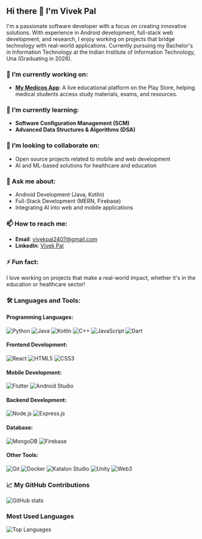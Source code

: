 ## Hi there 👋 I'm Vivek Pal

I'm a passionate software developer with a focus on creating innovative solutions. With experience in Android development, full-stack web development, and research, I enjoy working on projects that bridge technology with real-world applications. Currently pursuing my Bachelor's in Information Technology at the Indian Institute of Information Technology, Una (Graduating in 2026).

### 🔭 I’m currently working on:
- **[My Medicos App](https://play.google.com/store/apps/details?id=com.medical.my_medicos)**: A live educational platform on the Play Store, helping medical students access study materials, exams, and resources.

### 🌱 I’m currently learning:
- **Software Configuration Management (SCM)**
- **Advanced Data Structures & Algorithms (DSA)**

### 👯 I’m looking to collaborate on:
- Open source projects related to mobile and web development
- AI and ML-based solutions for healthcare and education

### 💬 Ask me about:
- Android Development (Java, Kotlin)
- Full-Stack Development (MERN, Firebase)
- Integrating AI into web and mobile applications

### 📫 How to reach me:
- **Email**: [vivekpal2407@gmail.com](mailto:vivekpal2407@gmail.com)
- **LinkedIn**: [Vivek Pal](https://www.linkedin.com/in/vivekpal24)

### ⚡ Fun fact:
I love working on projects that make a real-world impact, whether it's in the education or healthcare sector!

### 🛠️ Languages and Tools:
#### **Programming Languages**:
![Python](https://img.shields.io/badge/Python-3776AB?style=flat-square&logo=python&logoColor=white)
![Java](https://img.shields.io/badge/Java-007396?style=flat-square&logo=java&logoColor=white)
![Kotlin](https://img.shields.io/badge/Kotlin-7F52B2?style=flat-square&logo=kotlin&logoColor=white)
![C++](https://img.shields.io/badge/C++-00599C?style=flat-square&logo=cplusplus&logoColor=white)
![JavaScript](https://img.shields.io/badge/JavaScript-F7DF1E?style=flat-square&logo=javascript&logoColor=black)
![Dart](https://img.shields.io/badge/Dart-00BFFF?style=flat-square&logo=dart&logoColor=white)

#### **Frontend Development**:
![React](https://img.shields.io/badge/React-61DAFB?style=flat-square&logo=react&logoColor=black)
![HTML5](https://img.shields.io/badge/HTML5-E34F26?style=flat-square&logo=html5&logoColor=white)
![CSS3](https://img.shields.io/badge/CSS3-1572B6?style=flat-square&logo=css3&logoColor=white)

#### **Mobile Development**:
![Flutter](https://img.shields.io/badge/Flutter-02569B?style=flat-square&logo=flutter&logoColor=white)
![Android Studio](https://img.shields.io/badge/Android%20Studio-3DDC84?style=flat-square&logo=android-studio&logoColor=white)

#### **Backend Development**:
![Node.js](https://img.shields.io/badge/Node.js-8CC84B?style=flat-square&logo=node.js&logoColor=white)
![Express.js](https://img.shields.io/badge/Express.js-000000?style=flat-square&logo=express&logoColor=white)

#### **Database**:
![MongoDB](https://img.shields.io/badge/MongoDB-47A248?style=flat-square&logo=mongodb&logoColor=white)
![Firebase](https://img.shields.io/badge/Firebase-FFCA28?style=flat-square&logo=firebase&logoColor=black)

#### **Other Tools**:
![Git](https://img.shields.io/badge/Git-F05032?style=flat-square&logo=git&logoColor=white)
![Docker](https://img.shields.io/badge/Docker-2496ED?style=flat-square&logo=docker&logoColor=white)
![Katalon Studio](https://img.shields.io/badge/Katalon%20Studio-4E4B4D?style=flat-square&logo=katalon&logoColor=white)
![Unity](https://img.shields.io/badge/Unity-100000?style=flat-square&logo=unity&logoColor=white)
![Web3](https://img.shields.io/badge/Web3-FFFFFF?style=flat-square&logo=web3.js&logoColor=black)

### 📈 My GitHub Contributions
![GitHub stats](https://github-readme-stats.vercel.app/api?username=vivekpal24&show_icons=true&hide_border=true&count_private=true&theme=default)

### Most Used Languages
![Top Languages](https://github-readme-stats.vercel.app/api/top-langs/?username=vivekpal24&layout=compact&hide_border=true&theme=default)
